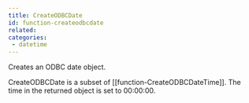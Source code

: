 ```yaml
---
title: CreateODBCDate
id: function-createodbcdate
related:
categories:
 - datetime
---
```


Creates an ODBC date object.

CreateODBCDate is a subset of [[function-CreateODBCDateTime]]. The time in the returned object is set to 00:00:00.
